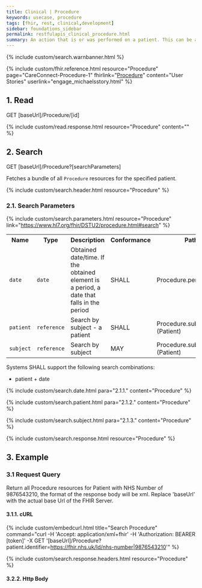 ```yaml
---
title: Clinical | Procedure
keywords: usecase, procedure
tags: [fhir, rest, clinical,development]
sidebar: foundations_sidebar
permalink: restfulapis_clinical_procedure.html
summary: An action that is or was performed on a patient. This can be a physical intervention like an operation, or less invasive like counseling or hypnotherapy.
---
```

{% include custom/search.warnbanner.html %}

{% include custom/fhir.reference.html resource="Procedure" page="CareConnect-Procedure-1" fhirlink="[Procedure](https://www.hl7.org/fhir/DSTU2/procedure.html)" content="User Stories" userlink="engage_michaelsstory.html" %}


## 1. Read ##

<div markdown="span" class="alert alert-success" role="alert">
GET [baseUrl]/Procedure/[id]</div>

{% include custom/read.response.html resource="Procedure" content="" %}

## 2. Search ##

<div markdown="span" class="alert alert-success" role="alert">
GET [baseUrl]/Procedure?[searchParameters]</div>

Fetches a bundle of all `Procedure` resources for the specified patient.

{% include custom/search.header.html resource="Procedure" %}

### 2.1. Search Parameters ###

{% include custom/search.parameters.html resource="Procedure"     link="https://www.hl7.org/fhir/DSTU2/procedure.html#search" %}

<table style="min-width:100%;width:100%">
<tr id="clinical">
    <th style="width:15%;">Name</th>
    <th style="width:10%;">Type</th>
    <th style="width:40%;">Description</th>
    <th style="width:5%;">Conformance</th>
    <th style="width:30%;">Path</th>
</tr>
<tr>
    <td><code class="highlighter-rouge">date</code></td>
    <td><code class="highlighter-rouge">date</code></td>
    <td>Obtained date/time. If the obtained element is a period, a date that falls in the period</td>
    <td>SHALL</td>
    <td>Procedure.performed[x]</td>
</tr>
<tr>
    <td><code class="highlighter-rouge">patient</code></td>
    <td><code class="highlighter-rouge">reference</code></td>
    <td>Search by subject - a patient</td>
    <td>SHALL</td>
    <td>Procedure.subject <br>(Patient)</td>
</tr>
<tr>
    <td><code class="highlighter-rouge">subject</code></td>
    <td><code class="highlighter-rouge">reference</code></td>
    <td>Search by subject</td>
    <td>MAY</td>
    <td>Procedure.subject<br>(Patient)</td>
</tr>
</table>

Systems SHALL support the following search combinations:

* patient + date


{% include custom/search.date.html para="2.1.1." content="Procedure" %}

{% include custom/search.patient.html para="2.1.2." content="Procedure" %}

{% include custom/search.subject.html para="2.1.3." content="Procedure" %}

{% include custom/search.response.html resource="Procedure" %}

## 3. Example ##

### 3.1 Request Query ###

Return all Procedure resources for Patient with NHS Number of 9876543210, the format of the response body will be xml. Replace 'baseUrl' with the actual base Url of the FHIR Server.

#### 3.1.1. cURL ####

{% include custom/embedcurl.html title="Search Procedure" command="curl -H 'Accept: application/xml+fhir' -H 'Authorization: BEARER [token]' -X GET  '[baseUrl]/Procedure?patient.identifier=https://fhir.nhs.uk/Id/nhs-number|9876543210'" %}

{% include custom/search.response.headers.html resource="Procedure" %}

#### 3.2.2. Http Body ###

<script src="https://gist.github.com/KevinMayfield/767fb7ad59e68d5c94aaf6163993fc11.js"></script>
